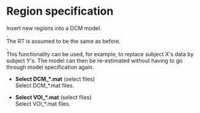 # Region specification  
Insert new regions into a DCM model.   
.   
The RT is assumed to be the same as before.    
.   
This functionality can be used, for example, to replace subject X's data by subject Y's. The model can then be re-estimated without having to go through model specification again.   

* **Select DCM_*.mat** (select files)  
Select DCM_*.mat files.   

* **Select VOI_*.mat** (select files)  
Select VOI_*.mat files.   
